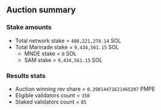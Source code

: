 ## Auction summary

### Stake amounts
- Total network stake = `408,221,278.14` SOL
- Total Marinade stake = `9,434,561.15` SOL
  - MNDE stake = `0` SOL
  - SAM stake = `9,434,561.15` SOL

### Results stats
- Auction winning rev share = `0.39814471621465397` PMPE
- Eligible validators count = `350`
- Staked validators count = `85`

